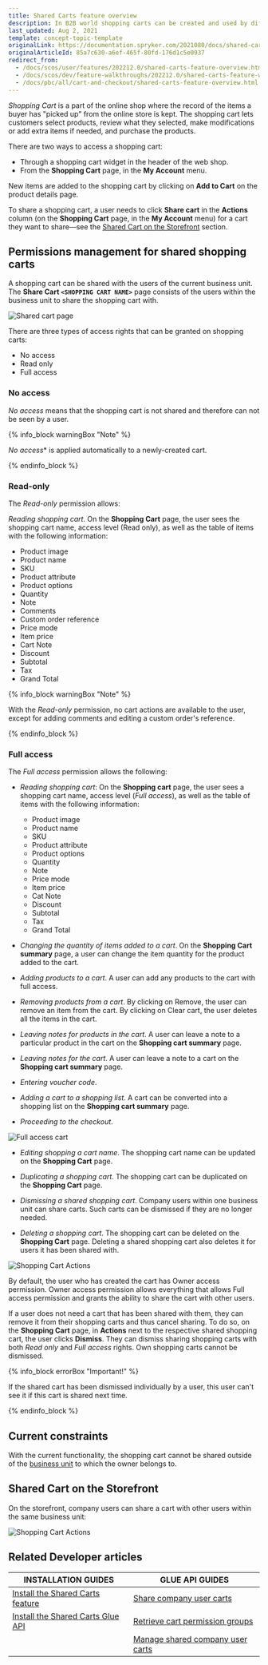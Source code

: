 ```yaml
---
title: Shared Carts feature overview
description: In B2B world shopping carts can be created and used by different individuals. A shopping cart can be shared with the users of the current business unit.
last_updated: Aug 2, 2021
template: concept-topic-template
originalLink: https://documentation.spryker.com/2021080/docs/shared-carts-feature-overview
originalArticleId: 85a7c630-a6ef-465f-80fd-176d1c5e0937
redirect_from:
  - /docs/scos/user/features/202212.0/shared-carts-feature-overview.html  
  - /docs/scos/dev/feature-walkthroughs/202212.0/shared-carts-feature-walkthrough.html
  - /docs/pbc/all/cart-and-checkout/shared-carts-feature-overview.html 
---
```


*Shopping Cart* is a part of the online shop where the record of the items a buyer has "picked up" from the online store is kept. The shopping cart lets customers select products, review what they selected, make modifications or add extra items if needed, and purchase the products.

There are two ways to access a shopping cart:
* Through a shopping cart widget in the header of the web shop.
* From the **Shopping Cart** page, in the **My Account** menu.

New items are added to the shopping cart by clicking on **Add to Cart** on the product details page.

To share a shopping cart, a user needs to click **Share cart** in the **Actions** column (on the **Shopping Cart** page, in the **My Account** menu) for a cart they want to share—see the [Shared Cart on the Storefront](#shared-cart-on-the-storefront) section.

## Permissions management for shared shopping carts

A shopping cart can be shared with the users of the current business unit. The **Share Cart `<SHOPPING CART NAME>`** page consists of the users within the business unit to share the shopping cart with.

![Shared cart page](https://spryker.s3.eu-central-1.amazonaws.com/docs/Features/Shopping+Cart/Cart/Shared+Cart+Feature+Overview/share-cart-page.png)

There are three types of access rights that can be granted on shopping carts:
* No access
* Read only
* Full access

### No access

*No access* means that the shopping cart is not shared and therefore can not be seen by a user.

{% info_block warningBox "Note" %}

 *No access** is applied automatically to a newly-created cart.

{% endinfo_block %}

### Read-only

The *Read-only* permission allows:

*Reading shopping cart*. On the **Shopping Cart** page, the user sees the shopping cart name, access level (Read only), as well as the table of items with the following information:

* Product image
* Product name
* SKU
* Product attribute
* Product options
* Quantity
* Note
* Comments
* Custom order reference
* Price mode
* Item price
* Cart Note
* Discount
* Subtotal
* Tax
* Grand Total

{% info_block warningBox "Note" %}

With the *Read-only* permission, no cart actions are available to the user, except for adding comments and editing a custom order's reference.

{% endinfo_block %}

### Full access

The *Full access* permission allows the following:

* *Reading shopping cart*: On the **Shopping cart** page, the user sees a shopping cart name, access level (_Full access_), as well as the table of items with the following information:
    * Product image
    * Product name
    * SKU
    * Product attribute
    * Product options
    * Quantity
    * Note
    * Price mode
    * Item price
    * Cat Note
    * Discount
    * Subtotal
    * Tax
    * Grand Total

* *Changing the quantity of items added to a cart*. On the **Shopping Cart summary** page, a user can change the item quantity for the product added to the cart.

* *Adding products to a cart*. A user can add any products to the cart with full access.

* *Removing products from a cart*. By clicking on Remove, the user can remove an item from the cart. By clicking on Clear cart, the user deletes all the items in the cart.

* *Leaving notes for products in the cart*. A user can leave a note to a particular product in the cart on the **Shopping cart summary** page.

* *Leaving notes for the cart*. A user can leave a note to a cart on the **Shopping cart summary** page.

* *Entering voucher code*.

* *Adding a cart to a shopping list*. A cart can be converted into a shopping list on the **Shopping cart summary** page.

* *Proceeding to the checkout*.

![Full access cart](https://spryker.s3.eu-central-1.amazonaws.com/docs/Features/Shopping+Cart/Cart/Shared+Cart+Feature+Overview/full-access-cart.png)

* *Editing shopping a cart name*. The shopping cart name can be updated on the **Shopping Cart** page.

* *Duplicating a shopping cart*. The shopping cart can be duplicated on the **Shopping Cart** page.

* *Dismissing a shared shopping cart*. Company users within one business unit can share carts. Such carts can be dismissed if they are no longer needed.

* *Deleting a shopping cart*. The shopping cart can be deleted on the **Shopping Cart** page. Deleting a shared shopping cart also deletes it for users it has been shared with.

![Shopping Cart Actions](https://spryker.s3.eu-central-1.amazonaws.com/docs/Features/Shopping+Cart/Cart/Shared+Cart+Feature+Overview/shopping-cart-actions.png)

By default, the user who has created the cart has Owner access permission. Owner access permission allows everything that allows Full access permission and grants the ability to share the cart with other users.

If a user does not need a cart that has been shared with them, they can remove it from their shopping carts and thus cancel sharing. To do so, on the **Shopping Cart** page, in **Actions** next to the respective shared shopping cart, the user clicks **Dismiss**. They can dismiss sharing shopping carts with both *Read only* and *Full access* rights. Own shopping carts cannot be dismissed.

{% info_block errorBox "Important!" %}

If the shared cart has been dismissed individually by a user, this user can't see it if this cart is shared next time.

{% endinfo_block %}

## Current constraints

With the current functionality, the shopping cart cannot be shared outside of the [business unit](/docs/pbc/all/customer-relationship-management/{{site.version}}/company-account-feature-overview/business-units-overview.html) to which the owner belongs to.

## Shared Cart on the Storefront
<a id=shared-cart-on-the-storefront></a>

On the storefront, company users can share a cart with other users within the same business unit:

![Shopping Cart Actions](https://spryker.s3.eu-central-1.amazonaws.com/docs/Features/Shopping+Cart/Cart/Shared+Cart+Feature+Overview/share-a-shopping-cart.gif)


## Related Developer articles

|INSTALLATION GUIDES  | GLUE API GUIDES  |
|---------|---------|
|[Install the Shared Carts feature](/docs/pbc/all/cart-and-checkout/{{site.version}}/install-and-upgrade/install-features/install-the-shared-carts-feature.html) | [Share company user carts](/docs/pbc/all/cart-and-checkout/{{site.version}}/manage-using-glue-api/share-company-user-carts/share-company-user-carts.html)  |
| [Install the Shared Carts Glue API](/docs/pbc/all/cart-and-checkout/{{site.version}}/install-and-upgrade/install-glue-api/install-the-shared-carts-glue-api.html) | [Retrieve cart permission groups](/docs/pbc/all/cart-and-checkout/{{site.version}}/manage-using-glue-api/share-company-user-carts/retrieve-cart-permission-groups.html) |
| | [Manage shared company user carts](/docs/pbc/all/cart-and-checkout/{{site.version}}/manage-using-glue-api/share-company-user-carts/manage-shared-company-user-carts.html) |
